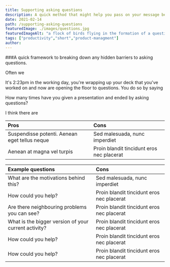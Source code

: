 ```yaml
---
title: Supporting asking questions
description: A quick method that might help you pass on your message better
date: 2021-02-14
path: /supporting-asking-questions
featuredImage: ./images/questions.jpg
featuredImageAlt: "a flock of birds flying in the formation of a question"
tags: ["productivity","short","product-managment"]
author:
---
```


###A quick framework to breaking down any hidden barriers to asking questions.

Often we

It's 2:23pm in the working day, you're wrapping up your deck that you've worked on and now are opening the floor to questions. You do so by saying

How many times have you given a presentation and ended by asking questions?

I think there are

| Pros                                          | Cons                                      |
|:----------------------------------------------|:------------------------------------------|
| Suspendisse potenti. Aenean eget tellus neque | Sed malesuada, nunc imperdiet             |
| Aenean at magna vel turpis                    | Proin blandit tincidunt eros nec placerat |


| Example questions                                    | Cons                                      |
|:-----------------------------------------------------|:------------------------------------------|
| What are the motivations behind this?                | Sed malesuada, nunc imperdiet             |
| How could you help?                                  | Proin blandit tincidunt eros nec placerat |
| Are there neighbouring problems you can see?         | Proin blandit tincidunt eros nec placerat |
| What is the bigger version of your current activity? | Proin blandit tincidunt eros nec placerat |
| How could you help?                                  | Proin blandit tincidunt eros nec placerat |
| How could you help?                                  | Proin blandit tincidunt eros nec placerat |
